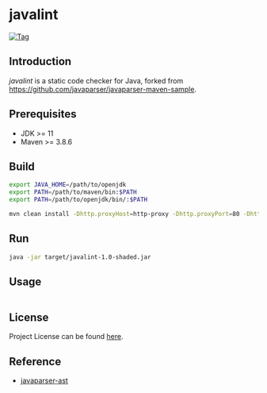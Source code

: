 # javalint

[![Tag](https://img.shields.io/github/tag/devops-lintflow/javalint.svg?color=brightgreen)](https://github.com/devops-lintflow/javalint/tags)



## Introduction

*javalint* is a static code checker for Java, forked from https://github.com/javaparser/javaparser-maven-sample.



## Prerequisites

- JDK >= 11
- Maven >= 3.8.6



## Build

```bash
export JAVA_HOME=/path/to/openjdk
export PATH=/path/to/maven/bin:$PATH
export PATH=/path/to/openjdk/bin/:$PATH

mvn clean install -Dhttp.proxyHost=http-proxy -Dhttp.proxyPort=80 -Dhttps.proxyHost=https-proxy -Dhttps.proxyPort=80
```



## Run

```bash
java -jar target/javalint-1.0-shaded.jar
```



## Usage

```
```



## License

Project License can be found [here](LICENSE).



## Reference

- [javaparser-ast](https://www.javadoc.io/doc/com.github.javaparser/javaparser-core/latest/index.html)
